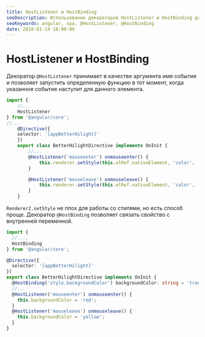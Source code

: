 ```yaml
---
title: HostListener и HostBinding
seoDescription: Использование декораторов HostListener и HostBinding для реагирования на события и работы со стилями в Angular5.
seoKeywords: angular, spa, @HostListener, @HostBinding
date: 2018-01-14 18:00:00
---
```

# HostListener и HostBinding

Декоратор `@HostListener` принимает в качестве аргумента имя события и позволяет запустить определенную функцию в тот момент, когда указанное событие наступит для данного элемента.

```typescript
import { 
    //...
    HostListener 
} from '@angular/core';
//...
    @Directive({
    selector: '[appBetterHilight]'
    })
    export class BetterHilightDirective implements OnInit {
        //...
        @HostListener('mouseenter') onmouseenter() {
            this.renderer.setStyle(this.elRef.nativeElement, 'color', 'red');
        }

        @HostListener('mouseleave') onmouseleave() {
            this.renderer.setStyle(this.elRef.nativeElement, 'color', 'black');
        }
    }
```

`Renderer2.setStyle` не плох для работы со стилями, но есть способ проще. Декоратор `@HostBinding` позволяет связать свойство с внутренней переменной.

```typescript
import { 
  //..., 
  HostBinding 
} from '@angular/core';

@Directive({
  selector: '[appBetterHilight]'
})
export class BetterHilightDirective implements OnInit {
  @HostBinding('style.backgroundColor') backgroundColor: string = 'transperent'; 
  //...
  @HostListener('mouseenter') onmouseenter() {
    this.backgroundColor = 'red';
  }
  @HostListener('mouseleave') onmouseleave() {
    this.backgroundColor = 'yellow';
  }
}
```